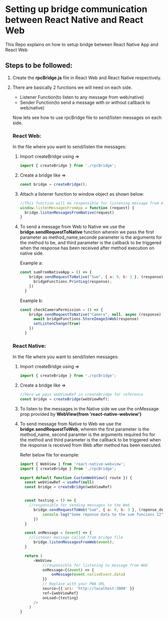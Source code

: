 # Setting up bridge communication between React Native and React Web

This Repo explains on how to setup bridge between React Native App and React Web

## Steps to be followed:
1. Create the **rpcBridge.js** file in React Web and React Native respectively.
2. There are basically 2 functions we will need on each side.
   - Listener Function(to listen to any message from web/native)
   - Sender Function(to send a message with or without callback to web/native)
   
   Now lets see how to use rpcBridge file to send/listen messages on each side.
   
   ### **React Web:**
   
   In the file where you want to send/listen the messages:
   1. Import createBridge using => 
      ```js
      import { createBridge } from './rpcBridge';
      ```
   2. Create a bridge like => 
      ```js
      const bridge = createBridge();
      ```
   3. Attach a listener function to window object as shown below:
      ```js
      //This function will be responsible for listening message from App
      window.listenMessagesFromApp = function (request) {    
        bridge.listenMessagesFromNative(request)
      }
      ```
   4. To send a message from Web to Native we use the **bridge.sendRequestToNative** function wherein we pass the first parameter as method_name,seconde parameter is the arguments for the method to be, and third parameter is the callback to be triggered when the response has been received after method execution on native side.
   
      Example a: 
      ```js
      const sumFromNativeApp = () => {
          bridge.sendRequestToNative("Sum", { a: 9, b: 3 }, (response) => {
            bridgeFunctions.PrintLog(response);
          })
        }
      ```

      Example b: 
      ```js
      const checkCameraPermission = () => {
          bridge.sendRequestToNative("Camera", null, async (response) => {
            await bridgeFunctions.StoreImageInWeb(response)
            setListenChange(true)
          })
        }
      ```

   ### **React Native:**

   In the file where you want to send/listen messages:

   1. Import createBridge using => 
      ```js 
      import { createBridge } from './rpcBridge'; 
      ```

   2. Create a bridge like => 
      ```js
      //here we pass webViewRef in createBridge for reference
      const bridge = createBridge(webViewRef); 
      ```

   3. To listen to the messages in the Native side we use the onMessage prop provided by **WebView(from 'react-native-webview')**

   4. To send message from Native to Web we use the **bridge.sendRequestToWeb**, wherein the first parameter is the method_name, second paramter is the arguments required fro for the method and third parameter is the callback to be triggered when the response is received from Web after method has been executed.

      Refer below file for example:
      ```js
      import { WebView } from 'react-native-webview';
      import { createBridge } from './rpcBridge';

      export default function CustomWebView({ route }) {
        const webViewRef = useRef(null)
        const bridge = createBridge(webViewRef)


        const testing = () => {
          //responsible for sending messages to the Web
            bridge.sendRequestToWeb("Sum", { a: 9, b: 3 }, (reponse_data) => {    
                console.log("Some reponse data to the sum funcions 12", reponse_data)
            })
        }

        const onMessage = (event) => {
          //listener message called from bridge file
            bridge.listenMessagesFromWeb(event);   
        }

        return (
            <WebView
                //responsible for listening to message from Web
                onMessage={(event) => { 
                    onMessage(event.nativeEvent.data)
                }}
                // Replace with your PWA URL
                source={{ uri: 'http://localhost:3000' }} 
                ref={webViewRef}
                onLoad={testing}
            />
          )
      }
      ```
   
